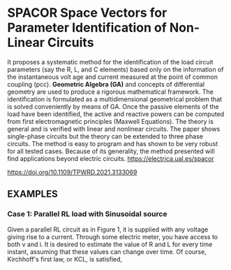 # SPACOR Space Vectors for Parameter Identification of Non-Linear Circuits

It proposes a systematic method for the identification of the load circuit parameters (say the R, L, and C elements) based only on the information of the instantaneous volt age and current measured at the point of common coupling (pcc). **Geometric Algebra (GA)** and concepts of differential geometry are used to produce a rigorous mathematical framework. The identification is formulated as a multidimensional geometrical problem that is solved conveniently by means of GA. Once the passive elements of the load have been identified, the active and reactive powers can be computed from first electromagnetic principles (Maxwell Equations). The theory is general and is verified with linear and nonlinear circuits. The paper shows single-phase circuits but the theory can be extended to three phase circuits. The method is easy to program and has shown to be very robust for all tested cases. Because of its generality, the method presented will find applications beyond electric circuits.
https://electrica.ual.es/spacor

https://doi.org/10.1109/TPWRD.2021.3133069

## EXAMPLES
### Case 1: Parallel RL load with Sinusoidal source
Given a parallel RL circuit as in Figure 1, it is supplied with any voltage giving rise to a current. Through some electric meter, you have access to both v and i. It is desired to estimate the value of R and L for every time instant, assuming that these values can change over time. Of course, Kirchhoff's first law, or KCL, is satisfied,
 

